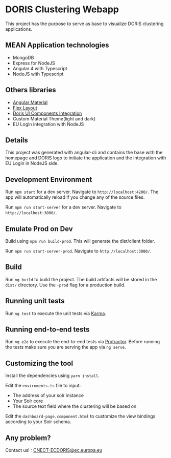 # DORIS Clustering Webapp

This project has the purpose to serve as base to visualize DORIS clustering applications.

## MEAN Application technologies
- MongoDB
- Express for NodeJS
- Angular 4 with Typescript
- NodeJS with Typescript

## Others libraries
- [Angular Material](https://material.angular.io/)
- [Flex Layout](https://github.com/angular/flex-layout/wiki) 
- [Doris UI Components Integration](http://s-cnect-gitlab.cnect.cec.eu.int/doris/doris-ui-components)
- Custom Material Theme(light and dark)
- EU Login integration with NodeJS

## Details
This project was generated with angular-cli and contains the base with the homepage and DORIS logo to initiate the application and the integration with EU Login in NodeJS side.

## Development Environment
Run `npm start` for a dev server. Navigate to `http://localhost:4200/`. The app will automatically reload if you change any of the source files.

Run `npm run start-server` for a dev server. Navigate to `http://localhost:3000/`.

## Emulate Prod on Dev
Build using `npm run build-prod`. This will generate the dist/client folder.

Run `npm run start-server-prod`. Navigate to `http://localhost:3000/`.

## Build
Run `ng build` to build the project. The build artifacts will be stored in the `dist/` directory. Use the `-prod` flag for a production build.

## Running unit tests
Run `ng test` to execute the unit tests via [Karma](https://karma-runner.github.io).

## Running end-to-end tests
Run `ng e2e` to execute the end-to-end tests via [Protractor](http://www.protractortest.org/).
Before running the tests make sure you are serving the app via `ng serve`.

## Customizing the tool

Install the dependencies using `yarn install`.

Edit the `enviroments.ts` file to input:
- The address of your solr instance
- Your Solr core
- The source text field where the clustering will be based on

Edit the `dashboard-page.component.html` to customize the view bindings according to your Solr schema.

## Any problem?
Contact us! : CNECT-ECDORIS@ec.europa.eu